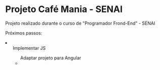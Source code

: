 # Projeto Café Mania - SENAI

Projeto realizado durante o curso de "Programador Frond-End" - SENAI

Próximos passos:
<li>
  <ul> Implementar JS
  <ul> Adaptar projeto para Angular
<li>
